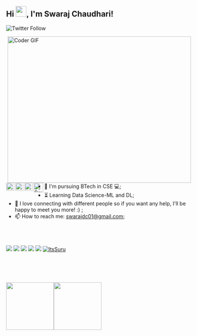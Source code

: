 ## Hi <img src="https://tenor.com/view/hello-gif-7537923.gif" width="29px">, I'm Swaraj Chaudhari! 
 ![Twitter Follow](https://img.shields.io/twitter/follow/swarajAhead?style=social)
 
 
 

<img align="right" src="https://www.google.com/url?sa=i&url=https%3A%2F%2Fwww.pinterest.com%2Fpin%2F602075043925849022%2F&psig=AOvVaw3rBTUf2QwTau7wtCmNUEhv&ust=1601054387759000&source=images&cd=vfe&ved=0CAIQjRxqFwoTCODOrsSmguwCFQAAAAAdAAAAABAc.gif" alt="Coder GIF" width="500" height="400">

<a href="https://twitter.com/swarajAhead">
  <img align="left" alt="Swaraj Chaudhari | Twitter" width="22px" src="https://cdn.jsdelivr.net/npm/simple-icons@v3/icons/twitter.svg" />
</a>
<a href="https://www.linkedin.com/in/swaraj-chaudhari-860803180/">
  <img align="left" alt="Swaraj's LinkdeIN" width="22px" src="https://cdn.jsdelivr.net/npm/simple-icons@v3/icons/linkedin.svg" />
</a>
<a href="https://www.instagram.com/chaudhari.swaraj/">
  <img align="left" alt="Swaraj's Instagram" width="22px" src="https://cdn.jsdelivr.net/npm/simple-icons@v3/icons/instagram.svg" />
</a>
<a href="https://devfolio.co/@swarajchaudhari/">
  <img align="left" alt="Swaraj's Devfolio" width="26px" src="https://pbs.twimg.com/profile_images/1212398116101472257/VVvZ_m4A_400x400.png"/>
</a><br><br>






- :telescope: I'm pursuing BTech in CSE 💻;
- :hourglass_flowing_sand: Learning Data Science-ML and DL;
- 💬 I love connecting with different people so if you want any help, I'll be happy to meet you more! :) ;
- 📫 How to reach me: swarajdc01@gmail.com;
<br><br><br><br>

![](https://img.shields.io/badge/Data%20Science-%3C%2F%3E-yellow) ![](https://img.shields.io/badge/Machine%20Learning-%3C%2F%3E-blueviolet) ![](https://img.shields.io/badge/Python-%7C-0%2C%2022%2C%20100) ![](https://img.shields.io/badge/SQL-%7C-orange) ![](https://img.shields.io/badge/Business%20English-%7C-yellowgreen)  <a href="https://github.com/ItsSuru">
  <img src="https://komarev.com/ghpvc/?username=ItsSuru&label=Views&color=blue&style=plastic" alt="ItsSuru" />
</a>

<br><br><br><br>
<img align="" height='130px' src="https://github-readme-stats.vercel.app/api?username=ItsSuru&hide_title=true&show_icons=true&include_all_commits=true&line_height=21&bg_color=0,EC6C6C,FFD479,FFFC79,73FA79&theme=graywhite" /><img align="" height='130px' src="https://github-readme-stats.vercel.app/api/top-langs/?username=ItsSuru&hide_title=true&layout=compact&bg_color=0,73FA79,73FDFF,D783FF&theme=graywhite" />

